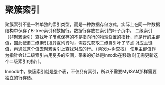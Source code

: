 # 聚簇索引
聚簇索引不是一种单独的索引类型，而是一种数据存储方式，实际上在同一种数据结构中保存了B-tree索引和数据行。数据行存放在索引的叶子页中。
二级索引（非聚簇索引）查找叶子节点保存的不是指向行的物理位置的指针，而是行的主键值，因此使用二级索引进行查询行时，需要先获取二级索引叶子节点
对应主键值，再通过这个值去聚簇索引上查找对应的行。（两次b+树查找）      使用主键值作为指针会让二级索引占用更多的空间，带来的好处是innodb在移动
时无需更新这个二级索引的指针。

Innodb中，聚簇索引就是整个表，不仅只有索引，所以不需要MyISAM那样需要独立的行存储。
